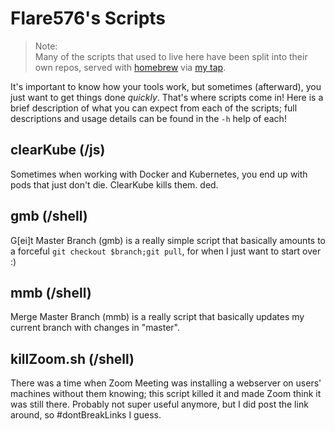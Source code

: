 # Flare576's Scripts

> Note:  
> Many of the scripts that used to live here have been split into their own repos, served
> with [homebrew](https://brew.sh/) via [my tap](https://github.com/flare576/homebrew-scripts).

It's important to know how your tools work, but sometimes (afterward), you just want to get things done _quickly_.
That's where scripts come in! Here is a brief description of what you can expect from each of the scripts; full
descriptions and usage details can be found in the `-h` help of each!

## clearKube (/js)

Sometimes when working with Docker and Kubernetes, you end up with pods that just don't die. ClearKube kills them. ded.

## gmb (/shell)
G[ei]t Master Branch (gmb) is a really simple script that basically amounts to a forceful `git checkout $branch;git pull`,
for when I just want to start over :)

## mmb (/shell)
Merge Master Branch (mmb) is a really script that basically updates my current branch with changes in "master".

## killZoom.sh (/shell)
There was a time when Zoom Meeting was installing a webserver on users' machines without them knowing; this script
killed it and made Zoom think it was still there. Probably not super useful anymore, but I did post the link around,
so #dontBreakLinks I guess.


